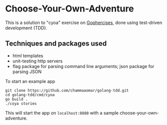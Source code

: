 # Choose-Your-Own-Adventure
This is a solution to "cyoa" exercise on [Gophercises](https://courses.calhoun.io/courses/cor_gophercises),
done using test-driven development (TDD).

## Techniques and packages used
- html templates
- unit-testing http servers
- flag package for parsing command line arguments; json package for parsing JSON

To start an example app
```
git clone https://github.com/chammaaomar/golang-tdd.git
cd golang-tdd/cmd/cyoa
go build .
./coya stories
```

This will start the app on `localhost:8080` with a sample choose-your-own-adventure.
